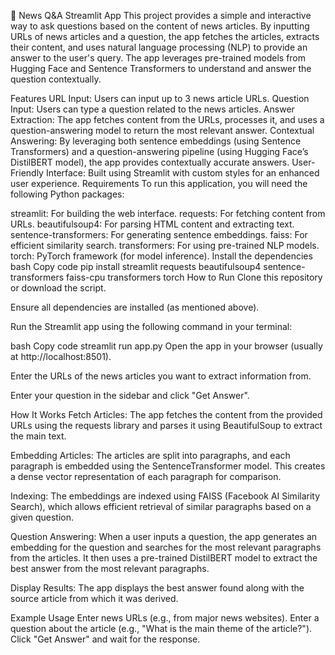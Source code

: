 📰 News Q&A Streamlit App
This project provides a simple and interactive way to ask questions based on the content of news articles. By inputting URLs of news articles and a question, the app fetches the articles, extracts their content, and uses natural language processing (NLP) to provide an answer to the user's query. The app leverages pre-trained models from Hugging Face and Sentence Transformers to understand and answer the question contextually.

Features
URL Input: Users can input up to 3 news article URLs.
Question Input: Users can type a question related to the news articles.
Answer Extraction: The app fetches content from the URLs, processes it, and uses a question-answering model to return the most relevant answer.
Contextual Answering: By leveraging both sentence embeddings (using Sentence Transformers) and a question-answering pipeline (using Hugging Face’s DistilBERT model), the app provides contextually accurate answers.
User-Friendly Interface: Built using Streamlit with custom styles for an enhanced user experience.
Requirements
To run this application, you will need the following Python packages:

streamlit: For building the web interface.
requests: For fetching content from URLs.
beautifulsoup4: For parsing HTML content and extracting text.
sentence-transformers: For generating sentence embeddings.
faiss: For efficient similarity search.
transformers: For using pre-trained NLP models.
torch: PyTorch framework (for model inference).
Install the dependencies
bash
Copy code
pip install streamlit requests beautifulsoup4 sentence-transformers faiss-cpu transformers torch
How to Run
Clone this repository or download the script.

Ensure all dependencies are installed (as mentioned above).

Run the Streamlit app using the following command in your terminal:

bash
Copy code
streamlit run app.py
Open the app in your browser (usually at http://localhost:8501).

Enter the URLs of the news articles you want to extract information from.

Enter your question in the sidebar and click "Get Answer".

How It Works
Fetch Articles: The app fetches the content from the provided URLs using the requests library and parses it using BeautifulSoup to extract the main text.

Embedding Articles: The articles are split into paragraphs, and each paragraph is embedded using the SentenceTransformer model. This creates a dense vector representation of each paragraph for comparison.

Indexing: The embeddings are indexed using FAISS (Facebook AI Similarity Search), which allows efficient retrieval of similar paragraphs based on a given question.

Question Answering: When a user inputs a question, the app generates an embedding for the question and searches for the most relevant paragraphs from the articles. It then uses a pre-trained DistilBERT model to extract the best answer from the most relevant paragraphs.

Display Results: The app displays the best answer found along with the source article from which it was derived.

Example Usage
Enter news URLs (e.g., from major news websites).
Enter a question about the article (e.g., "What is the main theme of the article?").
Click "Get Answer" and wait for the response.
